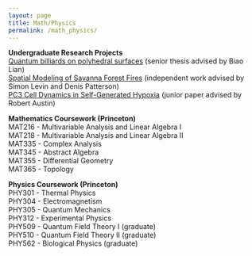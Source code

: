 ```yaml
---
layout: page
title: Math/Physics
permalink: /math_physics/
---
```


<b>Undergraduate Research Projects</b> <br>
[Quantum billiards on polyhedral surfaces](https://kimie-shen.github.io/assets/pdfs/SHEN_KIMBERLY_THESIS.pdf) (senior thesis advised by Biao Lian) <br>
[Spatial Modeling of Savanna Forest Fires](https://kimie-shen.github.io/assets/pdfs/savanna_forest_fires.pdf)  (independent work advised by Simon Levin and Denis Patterson)  <br>
[PC3 Cell Dynamics in Self-Generated Hypoxia](https://kimie-shen.github.io/assets/pdfs/Fall_JP.pdf) (junior paper advised by Robert Austin) <br>

<b>Mathematics Coursework (Princeton)</b> <br>
MAT216 - Multivariable Analysis and Linear Algebra I <br>
MAT218 - Multivariable Analysis and Linear Algebra II  <br>
MAT335 - Complex Analysis <br>
MAT345 - Abstract Algebra  <br>
MAT355 - Differential Geometry <br>
MAT365 - Topology <br>

<b>Physics Coursework (Princeton)</b> <br>
PHY301 - Thermal Physics <br>
PHY304 - Electromagnetism <br>
PHY305 - Quantum Mechanics <br>
PHY312 - Experimental Physics <br>
PHY509 - Quantum Field Theory I (graduate)<br>
PHY510 - Quantum Field Theory II (graduate)  <br>
PHY562 - Biological Physics (graduate) <br>

